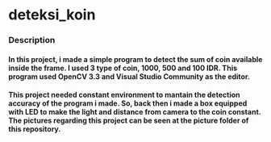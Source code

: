 # deteksi_koin

### Description
#### In this project, i made a simple program to detect the sum of coin available inside the frame. I used 3 type of coin, 1000, 500 and 100 IDR. This program used OpenCV 3.3 and Visual Studio Community as the editor.
#### This project needed constant environment to mantain the detection accuracy of the program i made. So, back then i made a box equipped with LED to make the light and distance from camera to the coin constant. The pictures regarding this project can be seen at the picture folder of this repository.
